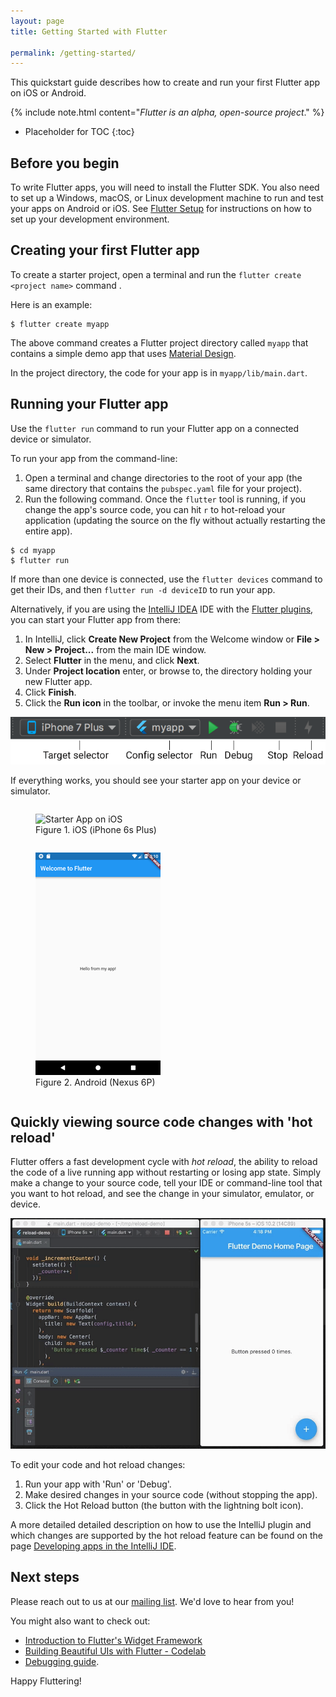 ```yaml
---
layout: page
title: Getting Started with Flutter

permalink: /getting-started/
---
```


This quickstart guide describes how to create and run your first Flutter app on iOS or Android.

{% include note.html content="_Flutter is an alpha, open-source project_." %}

* Placeholder for TOC
{:toc}

## Before you begin

To write Flutter apps, you will need to install the Flutter SDK. You also need to set up a 
Windows, macOS, or Linux development machine to run and test your apps on Android or iOS. See
[Flutter Setup](../setup) for instructions on how to set up your development environment.

## Creating your first Flutter app

To create a starter project, open a terminal and run the `flutter create <project name>` command .

Here is an example:

```
$ flutter create myapp
```

The above command creates a Flutter project directory called `myapp` that contains a simple demo
app that uses [Material Design](https://www.google.com/design/spec/material-design/introduction.html).

In the project directory, the code for your app is in `myapp/lib/main.dart`.

## Running your Flutter app

Use the `flutter run` command to run your Flutter app on a connected
device or simulator.

To run your app from the command-line:

1. Open a terminal and change directories to the root of your app (the same directory that
contains the `pubspec.yaml` file for your project).
2. Run the following command. Once the `flutter` tool is running, if you change the app's
source code, you can hit `r` to hot-reload your application (updating the source on the fly
without actually restarting the entire app).

```
$ cd myapp
$ flutter run
```

If more than one device is connected, use the `flutter devices` command
to get their IDs, and then `flutter run -d deviceID` to run your app.

Alternatively, if you are using the [IntelliJ
IDEA](https://www.jetbrains.com/idea/) IDE with the [Flutter
plugins](/intellij-setup/), you can start your Flutter app from there:

1. In IntelliJ, click **Create New Project** from the Welcome window or
**File > New > Project...** from the main IDE window.
1. Select **Flutter** in the menu, and click **Next**.
1. Under **Project location** enter, or browse to, the directory holding your new Flutter app.
1. Click **Finish**.
1. Click the **Run icon** in the toolbar, or invoke the menu item **Run > Run**.

![Main IntelliJ toolbar](/images/intellij/main-toolbar.png)

If everything works, you should see your starter app on your device or simulator.

<div id="starter-app-screenshots">
  <figure style='display: inline-block'>
    <img src="/images/flutter-starter-app-ios.png" alt="Starter App on iOS">
    <figcaption>Figure 1. iOS (iPhone 6s Plus)</figcaption>
  </figure>
  <figure style='display: inline-block'>
    <img src="/images/flutter-starter-app-android.png" alt="Starter App on Android">
    <figcaption>Figure 2. Android (Nexus 6P)</figcaption>
  </figure>
</div>

## Quickly viewing source code changes with 'hot reload'

Flutter offers a fast development cycle with _hot reload_,
the ability to reload the code of a live running app
without restarting or losing app state. Simply make a
change to your source code, tell your IDE or command-line
tool that you want to hot reload, and see the change
in your simulator, emulator, or device.

![Hot reload in IntelliJ](/images/intellij/hot-reload.gif)

To edit your code and hot reload changes:

1. Run your app with 'Run' or 'Debug'.
1. Make desired changes in your source code (without stopping the app).
1. Click the Hot Reload button (the button with the lightning bolt icon).

A more detailed detailed description on how to use the IntelliJ plugin and which
changes are supported by the hot reload feature can be found on the page
[Developing apps in the IntelliJ IDE](../intellij-ide/).

## Next steps

Please reach out to us at our [mailing list][mailinglist]. We'd love
to hear from you!

You might also want to check out:
* [Introduction to Flutter's Widget Framework](/widgets-intro/)
* [Building Beautiful UIs with Flutter - Codelab](https://codelabs.developers.google.com/codelabs/flutter/index.html#0)
* [Debugging guide](/debugging).

Happy Fluttering!


[mailinglist]: mailto:flutter-dev@googlegroups.com
